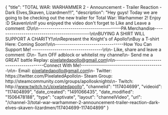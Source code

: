 {
    "title": "TOTAL WAR: WARHAMMER 2 - Announcement -  Trailer Reaction - Dark Elves,Skaven, Lizardmen!!!",
    "description": "Hey guys!  Today we are going to be checking out the new trailer for Total War: Warhammer 2!  Enjoy :D Skaven\n\nIf you enjoyed the video don't forget to Like and Leave a comment :D\n\n-----------------------------------------PA Merchandise----------------------------------------------\n\nBUYING A SHIRT WILL SUPPORT A CHARITY!\n\nRepresent the Knight's of Apollo!\nBuy a T-shirt Here: Coming Soon!\n\n----------------------------------How You Can Support Me! -----------------------------------\n\n- Like, share and leave a comment :D\n- Turn OFF adblock or whitelist my channel\n- Send me a GREAT battle Replay: pixelatedapollo@gmail.com\n\n------------------------------------------Connect With Me!-----------------------------------------\n\n- Email: pixelatedapollo@gmail.com\n- Twitter: https:\/\/twitter.com\/PixelatedApollo\n- Steam Group:  http:\/\/steamcommunity.com\/groups\/apollosknights\n- Twitch: http:\/\/www.twitch.tv\/pixelatedapollo",
    "channelid": "117404699",
    "videoid": "117404899",
    "date_created": "1491066435",
    "date_modified": "1506478188",
    "type": "captivate",
    "layout": "channelVideo",
    "url": "\/channel-3\/total-war-warhammer-2-announcement-trailer-reaction-dark-elves-skaven-lizardmen\/117404699-117404899"
}